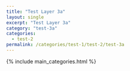 ```yaml
---
title: "Test Layer 3a"
layout: single
excerpt: "Test Layer 3a"
category: "test-3a"
categories:
  - test-2
permalink: /categories/test-1/test-2/test-3a
---
```

{% include main_categories.html %}
